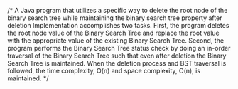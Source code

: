 /* A Java program that utilizes a specific way to delete the root node of the binary search tree while maintaining the binary search tree property after deletion Implementation accomplishes two tasks. First, the program deletes the root node value of the Binary Search Tree and replace the root value with the appropriate value of the existing Binary Search Tree. Second, the program performs the Binary Search Tree status check by doing an in-order traversal of the Binary Search Tree such that even after deletion the Binary Search Tree is maintained. When the deletion process and BST traversal is followed, the time complexity, O(n) and space complexity, O(n), is maintained.
*/
